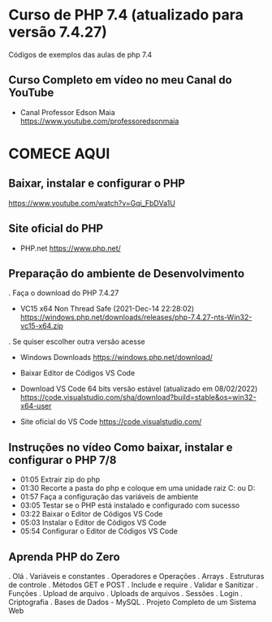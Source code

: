 # Curso de PHP 7.4 (atualizado para versão 7.4.27)

Códigos de exemplos das aulas de php 7.4

## Curso Completo em vídeo no meu Canal do YouTube
* Canal Professor Edson Maia
<https://www.youtube.com/professoredsonmaia>

# COMECE AQUI
## Baixar, instalar e configurar o PHP
<https://www.youtube.com/watch?v=Gqi_FbDVa1U>

## Site oficial do PHP
* PHP.net
<https://www.php.net/>

## Preparação do ambiente de Desenvolvimento

. Faça o download do PHP 7.4.27 

* VC15 x64 Non Thread Safe (2021-Dec-14 22:28:02)
<https://windows.php.net/downloads/releases/php-7.4.27-nts-Win32-vc15-x64.zip>

. Se quiser escolher outra versão acesse

* Windows Downloads
<https://windows.php.net/download/>

* Baixar Editor de Códigos VS Code

* Download VS Code 64 bits versão estável (atualizado em 08/02/2022)
<https://code.visualstudio.com/sha/download?build=stable&os=win32-x64-user>

* Site oficial do VS Code
<https://code.visualstudio.com/>

## Instruções no vídeo Como baixar, instalar e configurar o PHP 7/8
* 01:05 Extrair zip do php
* 01:30 Recorte a pasta do php e coloque em uma unidade raiz C: ou D:
* 01:57 Faça a configuração das variáveis de ambiente
* 03:05 Testar se o PHP está instalado e configurado com sucesso
* 03:22 Baixar o Editor de Códigos VS Code
* 05:03 Instalar o Editor de Códigos VS Code
* 05:54 Configurar o Editor de Códigos VS Code

## Aprenda PHP do Zero
. Olá
. Variáveis e constantes
. Operadores e Operações
. Arrays
. Estruturas de controle
. Métodos GET e POST
. Include e require
. Validar e Sanitizar
. Funções
. Upload de arquivo
. Uploads de arquivos
. Sessões
. Login
. Criptografia
. Bases de Dados - MySQL
. Projeto Completo de um Sistema Web
